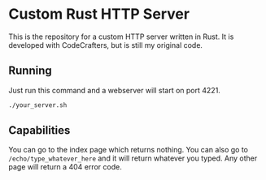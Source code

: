 # Custom Rust HTTP Server

This is the repository for a custom HTTP server written in Rust. It is developed with CodeCrafters, but is still my original code.

## Running

Just run this command and a webserver will start on port 4221.

```bash
./your_server.sh
```

## Capabilities

You can go to the index page which returns nothing. You can also go to `/echo/type_whatever_here` and it will return whatever you typed. Any other page will return a 404 error code.